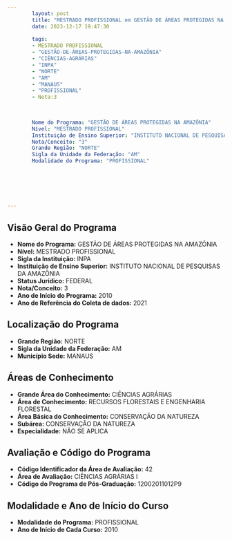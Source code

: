 ```yaml
---
        layout: post
        title: "MESTRADO PROFISSIONAL em GESTÃO DE ÁREAS PROTEGIDAS NA AMAZÔNIA na INPA  "
        date: 2023-12-17 19:47:30
     
        tags:
        - MESTRADO PROFISSIONAL
        - "GESTÃO-DE-ÁREAS-PROTEGIDAS-NA-AMAZÔNIA"
        - "CIÊNCIAS-AGRÁRIAS"
        - "INPA"
        - "NORTE"
        - "AM"
        - "MANAUS"
        - "PROFISSIONAL"
        - Nota:3
        
        

        Nome do Programa: "GESTÃO DE ÁREAS PROTEGIDAS NA AMAZÔNIA"
        Nível: "MESTRADO PROFISSIONAL"
        Instituição de Ensino Superior: "INSTITUTO NACIONAL DE PESQUISAS DA AMAZÔNIA"
        Nota/Conceito: "3"
        Grande Região: "NORTE"
        Sigla da Unidade da Federação: "AM"
        Modalidade do Programa: "PROFISSIONAL"
        
        
        
        
        
        
---
```

## Visão Geral do Programa
- **Nome do Programa:** GESTÃO DE ÁREAS PROTEGIDAS NA AMAZÔNIA
- **Nível:** MESTRADO PROFISSIONAL
- **Sigla da Instituição:** INPA
- **Instituição de Ensino Superior:** INSTITUTO NACIONAL DE PESQUISAS DA AMAZÔNIA
- **Status Jurídico:** FEDERAL
- **Nota/Conceito:** 3
- **Ano de Início do Programa:** 2010
- **Ano de Referência do Coleta de dados:** 2021

## Localização do Programa
- **Grande Região:** NORTE
- **Sigla da Unidade da Federação:** AM
- **Município Sede:** MANAUS

## Áreas de Conhecimento
- **Grande Área do Conhecimento:** CIÊNCIAS AGRÁRIAS
- **Área de Conhecimento:** RECURSOS FLORESTAIS E ENGENHARIA FLORESTAL
- **Área Básica do Conhecimento:** CONSERVAÇÃO DA NATUREZA
- **Subárea:** CONSERVAÇÃO DA NATUREZA
- **Especialidade:** NÃO SE APLICA

## Avaliação e Código do Programa
- **Código Identificador da Área de Avaliação:** 42
- **Área de Avaliação:** CIÊNCIAS AGRÁRIAS I
- **Código do Programa de Pós-Graduação:** 12002011012P9


## Modalidade e Ano de Início do Curso
- **Modalidade do Programa:** PROFISSIONAL
- **Ano de Início de Cada Curso:** 2010
